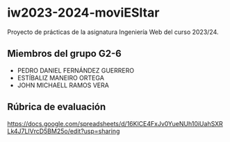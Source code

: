 # iw2023-2024-moviESItar
Proyecto de prácticas de la asignatura Ingeniería Web del curso 2023/24.

## Miembros del grupo G2-6
- PEDRO DANIEL FERNÁNDEZ GUERRERO
- ESTÍBALIZ MANEIRO ORTEGA
- JOHN MICHAELL RAMOS VERA

## Rúbrica de evaluación
https://docs.google.com/spreadsheets/d/16KlCE4FxJv0YueNUh10iUahSXRLk4J7LlVrcD5BM25o/edit?usp=sharing
